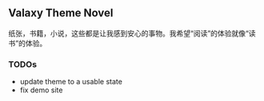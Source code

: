 ## Valaxy Theme Novel

纸张，书籍，小说，这些都是让我感到安心的事物。我希望“阅读”的体验就像“读书”的体验。

### TODOs

- update theme to a usable state
- fix demo site
